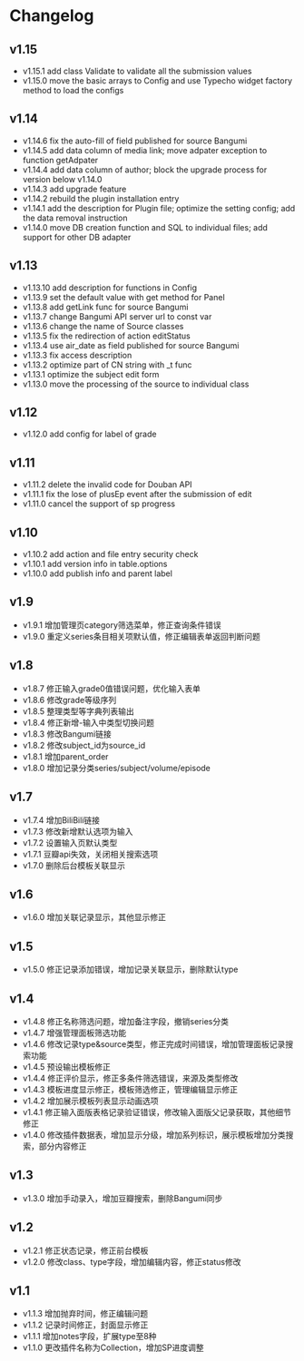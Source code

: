 # Changelog

## v1.15

- v1.15.1 add class Validate to validate all the submission values
- v1.15.0 move the basic arrays to Config and use Typecho widget factory method to load the configs

## v1.14

- v1.14.6 fix the auto-fill of field published for source Bangumi
- v1.14.5 add data column of media link; move adpater exception to function getAdpater
- v1.14.4 add data column of author; block the upgrade process for version below v1.14.0
- v1.14.3 add upgrade feature
- v1.14.2 rebuild the plugin installation entry
- v1.14.1 add the description for Plugin file; optimize the setting config; add the data removal instruction
- v1.14.0 move DB creation function and SQL to individual files; add support for other DB adapter

## v1.13

- v1.13.10 add description for functions in Config
- v1.13.9 set the default value with get method for Panel
- v1.13.8 add getLink func for source Bangumi
- v1.13.7 change Bangumi API server url to const var
- v1.13.6 change the name of Source classes
- v1.13.5 fix the redirection of action editStatus
- v1.13.4 use air_date as field published for source Bangumi
- v1.13.3 fix access description
- v1.13.2 optimize part of CN string with _t func
- v1.13.1 optimize the subject edit form
- v1.13.0 move the processing of the source to individual class

## v1.12

- v1.12.0 add config for label of grade

## v1.11

- v1.11.2 delete the invalid code for Douban API
- v1.11.1 fix the lose of plusEp event after the submission of edit
- v1.11.0 cancel the support of sp progress

## v1.10

- v1.10.2 add action and file entry security check
- v1.10.1 add version info in table.options
- v1.10.0 add publish info and parent label

## v1.9

- v1.9.1 增加管理页category筛选菜单，修正查询条件错误
- v1.9.0 重定义series条目相关项默认值，修正编辑表单返回判断问题

## v1.8

- v1.8.7 修正输入grade0值错误问题，优化输入表单
- v1.8.6 修改grade等级序列
- v1.8.5 整理类型等字典列表输出
- v1.8.4 修正新增-输入中类型切换问题
- v1.8.3 修改Bangumi链接
- v1.8.2 修改subject_id为source_id
- v1.8.1 增加parent_order
- v1.8.0 增加记录分类series/subject/volume/episode

## v1.7

- v1.7.4 增加BiliBili链接
- v1.7.3 修改新增默认选项为输入
- v1.7.2 设置输入页默认类型
- v1.7.1 豆瓣api失效，关闭相关搜索选项
- v1.7.0 删除后台模板关联显示

## v1.6

- v1.6.0 增加关联记录显示，其他显示修正

## v1.5

- v1.5.0 修正记录添加错误，增加记录关联显示，删除默认type

## v1.4

- v1.4.8 修正名称筛选问题，增加备注字段，撤销series分类
- v1.4.7 增强管理面板筛选功能
- v1.4.6 修改记录type&source类型，修正完成时间错误，增加管理面板记录搜索功能
- v1.4.5 预设输出模板修正
- v1.4.4 修正评价显示，修正多条件筛选错误，来源及类型修改
- v1.4.3 模板进度显示修正，模板筛选修正，管理编辑显示修正
- v1.4.2 增加展示模板列表显示动画选项
- v1.4.1 修正输入面版表格记录验证错误，修改输入面版父记录获取，其他细节修正
- v1.4.0 修改插件数据表，增加显示分级，增加系列标识，展示模板增加分类搜索，部分内容修正

## v1.3

- v1.3.0 增加手动录入，增加豆瓣搜索，删除Bangumi同步

## v1.2

- v1.2.1 修正状态记录，修正前台模板
- v1.2.0 修改class、type字段，增加编辑内容，修正status修改

## v1.1

- v1.1.3 增加抛弃时间，修正编辑问题
- v1.1.2 记录时间修正，封面显示修正
- v1.1.1 增加notes字段，扩展type至8种
- v1.1.0 更改插件名称为Collection，增加SP进度调整
